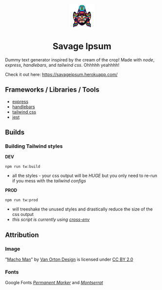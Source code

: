 <p align="center">
  <a href="https://github.com/jpottruff/savage-ipsum">
    <img src="public/img/machoman-vanorton-childhoodmemoriesicons-behance.png" alt="Logo" width="80" height="80">
  </a>

  <h1 align="center">Savage Ipsum</h1>
</p>

Dummy text generator inspired by the cream of the crop! Made with _node_, _express_, _handlebars_, and _tailwind css_. Ohhhhh yeahhhh!

Check it out here: https://savageipsum.herokuapp.com/

## Frameworks / Libraries / Tools

- [express](https://expressjs.com/)
- [handlebars](https://www.npmjs.com/package/express-handlebars)
- [tailwind css](https://tailwindcss.com/docs)
- [jest](https://jestjs.io/)

## Builds

### Building Tailwind styles

**DEV**

`npm run tw:build`

- all the styles - your css output will be _HUGE_ but you only need to re-run if you mess with the _tailwind configs_

**PROD**

`npm run tw:prod`

- will treeshake the unused styles and drastically reduce the size of the css output
- _this script is currently using [cross-env](https://www.npmjs.com/package/cross-env)_

## Attribution

### Image

"[Macho Man](https://www.behance.net/gallery/26326517/Icons)" by [Van Orton Design](https://vanortondesign.com/iconscollection) is licensed under [CC BY 2.0](https://creativecommons.org/licenses/by/2.0/)

### Fonts

Google Fonts _[Permanent Marker](https://fonts.google.com/specimen/Permanent+Marker?preview.text_type=custom)_ and _[Montserrat](https://fonts.google.com/specimen/Montserrat?preview.text_type=custom)_
